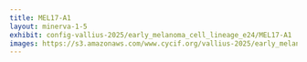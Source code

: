 ```yaml
---
title: MEL17-A1
layout: minerva-1-5
exhibit: config-vallius-2025/early_melanoma_cell_lineage_e24/MEL17-A1
images: https://s3.amazonaws.com/www.cycif.org/vallius-2025/early_melanoma_cell_lineage_e24/MEL17-A1
---
```

